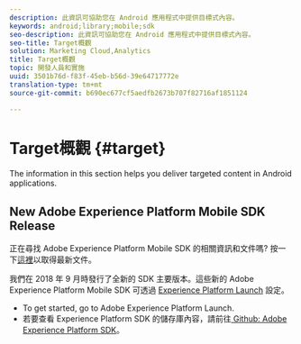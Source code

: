 ```yaml
---
description: 此資訊可協助您在 Android 應用程式中提供目標式內容。
keywords: android;library;mobile;sdk
seo-description: 此資訊可協助您在 Android 應用程式中提供目標式內容。
seo-title: Target概觀
solution: Marketing Cloud,Analytics
title: Target概觀
topic: 開發人員和實施
uuid: 3501b76d-f83f-45eb-b56d-39e64717772e
translation-type: tm+mt
source-git-commit: b690ec677cf5aedfb2673b707f82716af1851124

---
```



# Target概觀 {#target}

The information in this section helps you deliver targeted content in Android applications.

## New Adobe Experience Platform Mobile SDK Release

正在尋找 Adobe Experience Platform Mobile SDK 的相關資訊和文件嗎? 按一下[這裡](https://aep-sdks.gitbook.io/docs/)以取得最新文件。

我們在 2018 年 9 月時發行了全新的 SDK 主要版本。這些新的 Adobe Experience Platform Mobile SDK 可透過 [Experience Platform Launch](https://www.adobe.com/experience-platform/launch.html) 設定。

* To get started, go to Adobe Experience Platform Launch.
* 若要查看 Experience Platform SDK 的儲存庫內容，請前往[ Github: Adobe Experience Platform SDK](https://github.com/Adobe-Marketing-Cloud/acp-sdks)。
